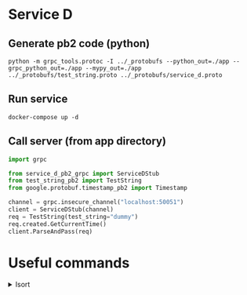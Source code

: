 # Service D

## Generate pb2 code (python)

```shell
python -m grpc_tools.protoc -I ../_protobufs --python_out=./app --grpc_python_out=./app --mypy_out=./app  ../_protobufs/test_string.proto ../_protobufs/service_d.proto
```

## Run service

```shell
docker-compose up -d
```

## Call server (from app directory)

```python
import grpc

from service_d_pb2_grpc import ServiceDStub
from test_string_pb2 import TestString
from google.protobuf.timestamp_pb2 import Timestamp

channel = grpc.insecure_channel("localhost:50051")
client = ServiceDStub(channel)
req = TestString(test_string="dummy")
req.created.GetCurrentTime()
client.ParseAndPass(req)
```

# Useful commands

<details>
<summary>Isort</summary>

If you want to run isort from within this service run:

```shell
isort --skip-glob="*_pb2*.py" .
```

</details>
</br>
